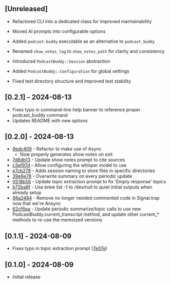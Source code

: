 ## [Unreleased]

* Refactored CLI into a dedicated class for improved maintainability
* Moved AI prompts into configurable options
* Added `podcast-buddy` executable as an alternative to `podcast_buddy`

* Renamed `show_notes_log` to `show_notes_path` for clarity and consistency
* Introduced `PodcastBuddy::Session` abstraction
* Added `PodcastBuddy::Configuration` for global settings
* Fixed test directory structure and improved test stability

## [0.2.1] - 2024-08-13

* Fixes typo in command-line help banner to reference proper podcast_buddy command
* Updates README with new options

## [0.2.0] - 2024-08-13

* [9edc409](https://github.com/codenamev/podcast-buddy/commit/9edc409) - Refactor to make use of Async
  * Now properly generates show notes on exit
* [7d8db13](https://github.com/codenamev/podcast-buddy/commit/7d8db13) - Update show notes prompt to cite sources
* [c3ef97d](https://github.com/codenamev/podcast-buddy/commit/c3ef97d) - Allow configuring the whisper model to use
* [e7cb278](https://github.com/codenamev/podcast-buddy/commit/e7cb278) - Adds session naming to store files in specific directories
* [39e9e78](https://github.com/codenamev/podcast-buddy/commit/39e9e78) - Overwrite summary on every periodic update
* [0518b56](https://github.com/codenamev/podcast-buddy/commit/0518b56) - Update topic extraction prompt to fix 'Empty response' topics
* [b72ba8f](https://github.com/codenamev/podcast-buddy/commit/b72ba8f) - Use brew list -1 to /dev/null to quiet initial outputs when already setup
* [98a2484](https://github.com/codenamev/podcast-buddy/commit/98a2484) - Remove no longer needed commented code in Signal.trap now that we're Ansync
* [62cf6ea](https://github.com/codenamev/podcast-buddy/commit/62cf6ea) - Update periodic summarize/topic calls to use new PodcastBuddy.current_transcript method, and update other current_* methods to re-use the memoized versions


## [0.1.1] - 2024-08-09

- Fixes typo in topic extraction prompt ([7e07e](https://github.com/codenamev/podcast-buddy/commit/7e07e307135c95cb4bb68dadc354f0b2519c7721))

## [0.1.0] - 2024-08-09

- Initial release

